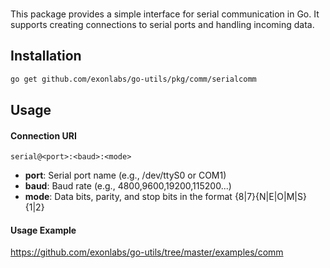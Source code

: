 <br>

This package provides a simple interface for serial communication in Go.
It supports creating connections to serial ports and handling incoming data.

## Installation

```bash
go get github.com/exonlabs/go-utils/pkg/comm/serialcomm
```

## Usage

#### Connection URI

```serial@<port>:<baud>:<mode>```

- **port**: Serial port name (e.g., /dev/ttyS0 or COM1)
- **baud**: Baud rate (e.g., 4800,9600,19200,115200...)
- **mode**: Data bits, parity, and stop bits in the format {8|7}{N|E|O|M|S}{1|2}

#### Usage Example

https://github.com/exonlabs/go-utils/tree/master/examples/comm
